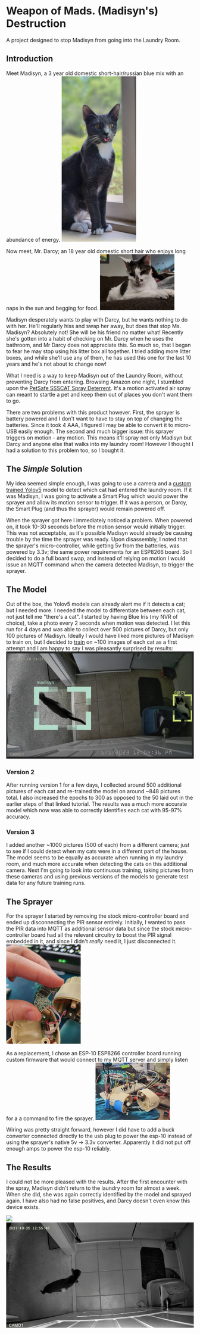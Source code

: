 # Weapon of Mads. (Madisyn's) Destruction
A project designed to stop Madisyn from going into the Laundry Room.

## Introduction
Meet Madisyn, a 3 year old domestic short-hair/russian blue mix with an abundance of energy.
<img src="https://github.com/sdwagner2615/arduino-mqtt-wmd/blob/main/images/madisyn.jpg?raw=true" width="200" />

Now meet, Mr. Darcy; an 18 year old domestic short hair who enjoys long naps in the sun and begging for food.
<img src="https://github.com/sdwagner2615/arduino-mqtt-wmd/blob/main/images/darcy.jpg?raw=true" width="200" />

Madisyn desperately wants to play with Darcy, but he wants nothing to do with her. He'll regularly hiss and swap her away,
but does that stop Ms. Madisyn? Absolutely not! She will be his friend no matter what! Recently she's gotten into a habit of
checking on Mr. Darcy when he uses the bathroom, and Mr Darcy does not appreciate this. So much so, that I began to fear he may
stop using his litter box all together. I tried adding more litter boxes, and while she'll use any of them, he has used this one
for the last 10 years and he's not about to change now!

What I need is a way to keep Madisyn out of the Laundry Room, without preventing Darcy from entering. Browsing Amazon one night,
I stumbled upon the [PetSafe SSSCAT Spray Deterrent](https://www.amazon.com/dp/B0721735K9). It's a motion activated air spray can
meant to startle a pet and keep them out of places you don't want them to go. 

There are two problems with this product however. First, the sprayer is battery powered and I don't want to have to stay on top of
changing the batteries. Since it took 4 AAA, I figured I may be able to convert it to micro-USB easily enough. The second and
much bigger issue: this sprayer triggers on motion - any motion. This means it'll spray not only Madisyn but Darcy and anyone
else that walks into my laundry room! However I thought I had a solution to this problem too, so I bought it.

## The _Simple_ Solution
My idea seemed simple enough, I was going to use a camera and a [custom trained Yolov5](https://github.com/ultralytics/yolov5) model
to detect which cat had entered the laundry room. If it was Madisyn, I was going to activate a Smart Plug which would power the sprayer
and allow its motion sensor to trigger. If it was a person, or Darcy, the Smart Plug (and thus the sprayer) would remain powered off. 

When the sprayer got here I immediately noticed a problem. When powered on, it took 10-30 seconds before the motion sensor would initially
trigger. This was not acceptable, as it's possible Madisyn would already be causing trouble by the time the sprayer was ready. Upon disassembly,
I noted that the sprayer's micro-controller, while getting 5v from the batteries, was powered by 3.3v; the same power requirements
for an ESP8266 board. So I decided to do a full board swap, and instead of relying on motion I would issue an MQTT command when the camera
detected Madisyn, to trigger the sprayer.

## The Model
Out of the box, the Yolov5 models can already alert me if it detects a cat; but I needed more. I needed the model to differentiate between
each cat, not just tell me "there's a cat". I started by having Blue Iris (my NVR of choice), take a photo every 2 seconds when motion was
detected. I let this run for 4 days and was able to collect over 500 pictures of Darcy, but only 100 pictures of Madisyn. Ideally I
would have liked more pictures of Madisyn to train on, but I decided to [train](https://www.codeproject.com/Articles/5347827/How-to-Train-a-Custom-YOLOv5-Model-to-Detect-Objec)
on ~100 images of each cat as a first attempt and I am happy to say I was pleasantly surprised by results:
<img src="https://github.com/sdwagner2615/arduino-mqtt-wmd/blob/main/images/detect.png?raw=true" />

### Version 2
After running version 1 for a few days, I collected around 500 additional pictures of each cat and re-trained the model on around ~848
pictures total. I also increased the epochs to 300 as opposed to the 50 laid out in the earlier steps of that linked tutorial. The results
was a much more accurate model which now was able to correctly identifies each cat with 95-97% accuracy. 

### Version 3
I added another ~1000 pictures (500 of each) from a different camera; just to see if I could detect when my cats were in a different
part of the house. The model seems to be equally as accurate when running in my laundry room, and much more accurate when detecting
the cats on this additional camera. Next I'm going to look into continuous training, taking pictures from these cameras and using previous
versions of the models to generate test data for any future training runs.

## The Sprayer
For the sprayer I started by removing the stock micro-controller board and ended up disconnecting the PIR sensor entirely. Initially, I
wanted to pass the PIR data into MQTT as additional sensor data but since the stock micro-controller board had all the relevant circuitry to
boost the PIR signal embedded in it, and since I didn't _really_ need it, I just disconnected it.
<img src="https://github.com/sdwagner2615/arduino-mqtt-wmd/blob/main/images/sprayer-orig.jpg?raw=true" width="200" />

As a replacement, I chose an ESP-10 ESP8266 controller board running custom firmware that would connect to my MQTT server and simply listen
for a a command to fire the sprayer.
<img src="https://github.com/sdwagner2615/arduino-mqtt-wmd/blob/main/images/sprayer-esp10.jpg?raw=true" width="200" />

Wiring was pretty straight forward, however I did have to add a buck converter connected directly to the usb plug to power the esp-10
instead of using the sprayer's native 5v -> 3.3v converter. Apparently it did not put off enough amps to power the esp-10 reliably.

## The Results
I could not be more pleased with the results. After the first encounter with the spray, Madisyn didn't return to the laundry room for
almost a week. When she did, she was again correctly identified by the model and sprayed again. I have also had no false positives,
and Darcy doesn't even know this device exists.

<img src="https://github.com/sdwagner2615/arduino-mqtt-wmd/blob/main/images/result.gif?raw=true"/>

<img src="https://github.com/sdwagner2615/arduino-mqtt-wmd/blob/main/images/result2.gif?raw=true"/>
